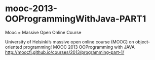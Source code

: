 # mooc-2013-OOProgrammingWithJava-PART1
Mooc = Massive Open Online Course 

University of Helsinki’s massive open online course (MOOC) on object-oriented programming!
MOOC 2013 OOProgramming with JAVA
http://moocfi.github.io/courses/2013/programming-part-1/

 